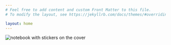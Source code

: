 ```yaml
---
# Feel free to add content and custom Front Matter to this file.
# To modify the layout, see https://jekyllrb.com/docs/themes/#overriding-theme-defaults

layout: home
---
```

![notebook with stickers on the cover](/tanyaselvog.github.io/assets/stickers.jpg)